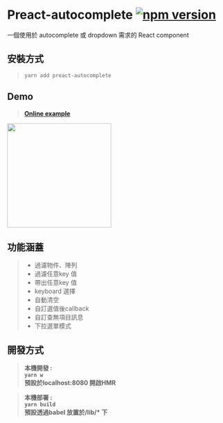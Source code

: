 # Preact-autocomplete [![npm version](https://img.shields.io/npm/v/preact-autocomplete.svg?style=flat-square)](https://www.npmjs.com/package/preact-autocomplete)
一個使用於 autocomplete 或 dropdown 需求的 React component



## 安裝方式


>```yarn add preact-autocomplete```


## Demo 
>**[Online example](https://jimmy1217.github.io/React-AutoComplete/)**

<img src="https://giant.gfycat.com/DapperTenderHogget.gif" width="240" >


## 功能涵蓋
>- 過濾物件、陣列
>- 過濾任意key 值
>- 帶出任意key 值
>- keyboard 選擇
>- 自動清空 
>- 自訂選值後callback
>- 自訂查無項目訊息
>- 下拉選單模式



## 開發方式

>**本機開發 :**  
>**```yarn w```**<br/>
>**預設於localhost:8080 開啟HMR**

>**本機部署 :**  
>**```yarn build```**<br/>
>**預設透過babel 放置於/lib/\* 下**

